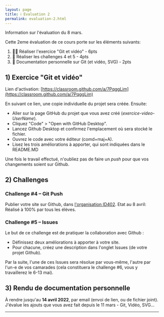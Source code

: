 ```yaml
---
layout: page
title: ℹ️ Evaluation 2
permalink: evaluation-2.html
---
```


Information sur l'évaluation du 8 mars.

Cette 2eme évaluation de ce cours porte sur les éléments suivants:

1. 👩‍💻 Réaliser l'exercice "Git et vidéo"  - 6pts
2. 💪 Réaliser les challenges 4 et 5 - 4pts
3. 📑 Documentation personnelle sur Git (et vidéo, SVG) - 2pts

## 1) Exercice "Git et vidéo"

Lien d'activation: [https://classroom.github.com/a/7PqggLim](https://classroom.github.com/a/7PqggLim)

En suivant ce lien, une copie individuelle du projet sera créée. Ensuite:

- Aller sur la page GitHub du projet que vous avez créé (*exercice-video-UserName*).
- Cliquez "Code" > "Open with GitHub Desktop".
- Lancez Github Desktop et confirmez l'emplacement où sera stocké le fichier.
- Ouvrez le code avec votre éditeur (comd+maj+A).
- Lisez les trois améliorations à apporter, qui sont indiquées dans le README.MD

Une fois le travail effectué, n'oubliez pas de faire un *push* pour que vos changements soient sur Github.

## 2) Challenges

### Challenge #4 – Git Push

Publier votre site sur Github, dans [l'organisation ID402](https://github.com/eracom-id402). Etat au 8 avril: Réalisé à 100% par tous les élèves.

### Challenge #5 – Issues

Le but de ce challenge est de pratiquer la collaboration avec Github :

- Définissez deux améliorations à apporter à votre site.
- Pour chacune, créez une description dans l'onglet Issues (de votre projet Github).

Par la suite, l'une de ces Issues sera résolue par vous-même, l'autre par l'un-e de vos camarades (cela constituera le challenge #6, vous y travaillerez le 6-13 mai).

## 3) Rendu de documentation personnelle

À rendre jusqu'au **14 avril 2022**, par email (envoi de lien, ou de fichier joint). J'évalue les ajouts que vous avez fait depuis le 11 mars - Git, Vidéo, SVG...

***